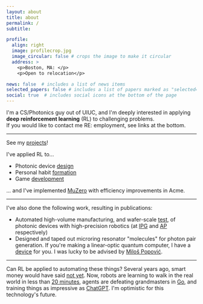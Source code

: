 ```yaml
---
layout: about
title: about
permalink: /
subtitle: 

profile:
  align: right
  image: profilecrop.jpg
  image_circular: false # crops the image to make it circular
  address: >
    <p>Boston, MA: </p>
    <p>Open to relocation</p>

news: false  # includes a list of news items
selected_papers: false # includes a list of papers marked as "selected={true}"
social: true  # includes social icons at the bottom of the page
---
```


I'm a CS/Photonics guy out of UIUC, and I'm deeply interested in applying **deep reinforcement learning** (RL) to challenging problems. <br>If you would like to contact me RE: employment, see links at the bottom.

***


See my [projects](/projects)!

I've applied RL to...

- Photonic device [design](/projects/PRL/)
- Personal habit [formation](/projects/coachRL/)
- Game [development](projects/gamerl/)
  

... and I've implemented [MuZero](/blog/2023/muzeroAcmeJax/) with efficiency improvements in Acme.

***

I've also done the following work, resulting in publications:

- Automated high-volume manufacturing, and wafer-scale [test](/publications/), of photonic devices with high-precision robotics (at [IPG](https://www.ipgphotonics.com) and [AP](https://www.analogphotonics.com) respectively)
- Designed and taped out microring resonator "molecules" for photon pair generation. If you're making a linear-optic quantum computer, I have a [device](https://kjabon.github.io/publications/) for you. I was lucky to be advised by [Milo&scaron; Popovi&#263;](https://www.bu.edu/eng/profile/milos-popovic/).

***

Can RL be applied to automating these things? Several years ago, smart money would have said [not yet](https://www.alexirpan.com/2018/02/14/rl-hard.html). Now, robots are learning to walk in the real world in less than [20 minutes](https://vcresearch.berkeley.edu/news/step-step-berkeley-robots-learn-walk-their-own-record-time), agents are defeating grandmasters in [Go](https://www.deepmind.com/research/highlighted-research/alphago), and training things as impressive as [ChatGPT](https://openai.com/blog/chatgpt/). I'm optimistic for this technology's future. 

